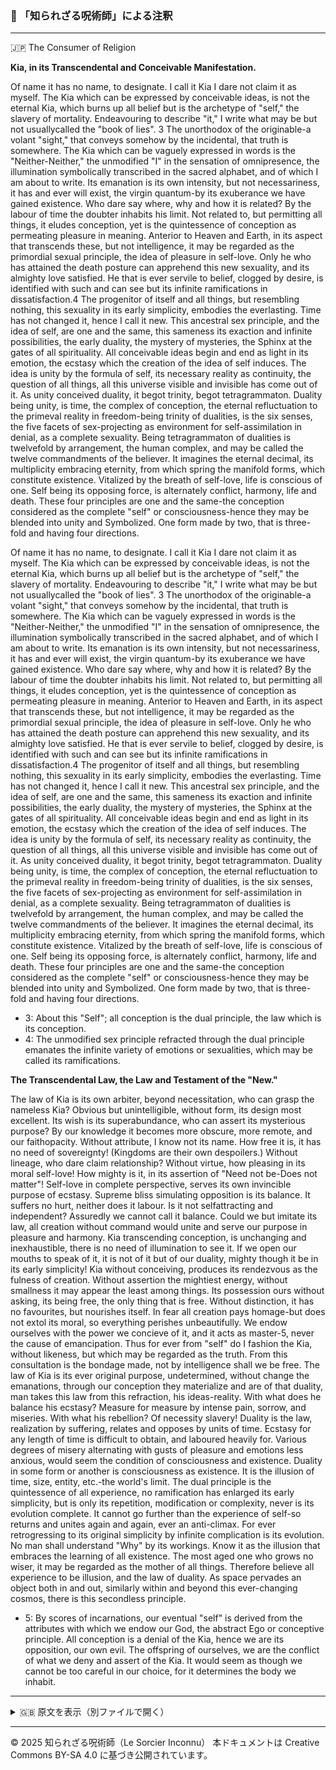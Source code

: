 ### 🐌 「知られざる呪術師」による注釈

>

---

🇯🇵 The Consumer of Religion

**Kia, in its Transcendental and Conceivable Manifestation.**

Of name it has no name, to designate. I call it Kia I dare not claim it as myself. The Kia which can be
expressed by conceivable ideas, is not the eternal Kia, which burns up all belief but is the archetype
of "self," the slavery of mortality. Endeavouring to describe "it," I write what may be but not usuallycalled
the "book of lies". 3 The unorthodox of the originable-a volant "sight," that conveys somehow
by the incidental, that truth is somewhere. The Kia which can be vaguely expressed in words is the
"Neither-Neither," the unmodified "I" in the sensation of omnipresence, the illumination symbolically
transcribed in the sacred alphabet, and of which I am about to write. Its emanation is its own
intensity, but not necessariness, it has and ever will exist, the virgin quantum-by its exuberance we
have gained existence. Who dare say where, why and how it is related? By the labour of time the
doubter inhabits his limit. Not related to, but permitting all things, it eludes conception, yet is the
quintessence of conception as permeating pleasure in meaning. Anterior to Heaven and Earth, in its
aspect that transcends these, but not intelligence, it may be regarded as the primordial sexual
principle, the idea of pleasure in self-love. Only he who has attained the death posture can
apprehend this new sexuality, and its almighty love satisfied. He that is ever servile to belief, clogged
by desire, is identified with such and can see but its infinite ramifications in dissatisfaction.4 The
progenitor of itself and all things, but resembling nothing, this sexuality in its early simplicity,
embodies the everlasting. Time has not changed it, hence I call it new. This ancestral sex principle,
and the idea of self, are one and the same, this sameness its exaction and infinite possibilities, the
early duality, the mystery of mysteries, the Sphinx at the gates of all spirituality. All conceivable
ideas begin and end as light in its emotion, the ecstasy which the creation of the idea of self induces.
The idea is unity by the formula of self, its necessary reality as continuity, the question of all things,
all this universe visible and invisible has come out of it. As unity conceived duality, it begot trinity,
begot tetragrammaton. Duality being unity, is time, the complex of conception, the eternal
refluctuation to the primeval reality in freedom-being trinity of dualities, is the six senses, the five
facets of sex-projecting as environment for self-assimilation in denial, as a complete sexuality. Being
tetragrammaton of dualities is twelvefold by arrangement, the human complex, and may be called the
twelve commandments of the believer. It imagines the eternal decimal, its multiplicity embracing
eternity, from which spring the manifold forms, which constitute existence. Vitalized by the breath of
self-love, life is conscious of one. Self being its opposing force, is alternately conflict, harmony, life
and death. These four principles are one and the same-the conception considered as the complete
"self" or consciousness-hence they may be blended into unity and Symbolized. One form made by
two, that is three-fold and having four directions.

Of name it has no name, to designate. I call it Kia I dare not claim it as myself. The Kia which can be
expressed by conceivable ideas, is not the eternal Kia, which burns up all belief but is the archetype
of "self," the slavery of mortality. Endeavouring to describe "it," I write what may be but not usuallycalled
the "book of lies". 3 The unorthodox of the originable-a volant "sight," that conveys somehow
by the incidental, that truth is somewhere. The Kia which can be vaguely expressed in words is the
"Neither-Neither," the unmodified "I" in the sensation of omnipresence, the illumination symbolically
transcribed in the sacred alphabet, and of which I am about to write. Its emanation is its own
intensity, but not necessariness, it has and ever will exist, the virgin quantum-by its exuberance we
have gained existence. Who dare say where, why and how it is related? By the labour of time the
doubter inhabits his limit. Not related to, but permitting all things, it eludes conception, yet is the
quintessence of conception as permeating pleasure in meaning. Anterior to Heaven and Earth, in its
aspect that transcends these, but not intelligence, it may be regarded as the primordial sexual
principle, the idea of pleasure in self-love. Only he who has attained the death posture can
apprehend this new sexuality, and its almighty love satisfied. He that is ever servile to belief, clogged
by desire, is identified with such and can see but its infinite ramifications in dissatisfaction.4 The
progenitor of itself and all things, but resembling nothing, this sexuality in its early simplicity,
embodies the everlasting. Time has not changed it, hence I call it new. This ancestral sex principle,
and the idea of self, are one and the same, this sameness its exaction and infinite possibilities, the
early duality, the mystery of mysteries, the Sphinx at the gates of all spirituality. All conceivable
ideas begin and end as light in its emotion, the ecstasy which the creation of the idea of self induces.
The idea is unity by the formula of self, its necessary reality as continuity, the question of all things,
all this universe visible and invisible has come out of it. As unity conceived duality, it begot trinity, 
begot tetragrammaton. Duality being unity, is time, the complex of conception, the eternal
refluctuation to the primeval reality in freedom-being trinity of dualities, is the six senses, the five
facets of sex-projecting as environment for self-assimilation in denial, as a complete sexuality. Being
tetragrammaton of dualities is twelvefold by arrangement, the human complex, and may be called the
twelve commandments of the believer. It imagines the eternal decimal, its multiplicity embracing
eternity, from which spring the manifold forms, which constitute existence. Vitalized by the breath of
self-love, life is conscious of one. Self being its opposing force, is alternately conflict, harmony, life
and death. These four principles are one and the same-the conception considered as the complete
"self" or consciousness-hence they may be blended into unity and Symbolized. One form made by
two, that is three-fold and having four directions.

- 3: About this "Self"; all conception is the dual principle, the law which is its
conception.
- 4: The unmodified sex principle refracted through the dual principle emanates the
infinite variety of emotions or sexualities, which may be called its ramifications.

**The Transcendental Law, the Law and Testament of the "New."**

The law of Kia is its own arbiter, beyond necessitation, who can grasp the nameless Kia? Obvious but
unintelligible, without form, its design most excellent. Its wish is its superabundance, who can assert
its mysterious purpose? By our knowledge it becomes more obscure, more remote, and our faithopacity.
Without attribute, I know not its name. How free it is, it has no need of sovereignty!
(Kingdoms are their own despoilers.) Without lineage, who dare claim relationship? Without virtue,
how pleasing in its moral self-love! How mighty is it, in its assertion of "Need not be-Does not
matter"! Self-love in complete perspective, serves its own invincible purpose of ecstasy. Supreme
bliss simulating opposition is its balance. It suffers no hurt, neither does it labour. Is it not selfattracting
and independent? Assuredly we cannot call it balance. Could we but imitate its law, all
creation without command would unite and serve our purpose in pleasure and harmony. Kia
transcending conception, is unchanging and inexhaustible, there is no need of illumination to see it. If
we open our mouths to speak of it, it is not of it but of our duality, mighty though it be in its early
simplicity! Kia without conceiving, produces its rendezvous as the fulness of creation. Without
assertion the mightiest energy, without smallness it may appear the least among things. Its possession
ours without asking, its being free, the only thing that is free. Without distinction, it has no favourites,
but nourishes itself. In fear all creation pays homage-but does not extol its moral, so everything
perishes unbeautifully. We endow ourselves with the power we concieve of it, and it acts as master-5,
never the cause of emancipation. Thus for ever from "self" do I fashion the Kia, without likeness, but
which may be regarded as the truth. From this consultation is the bondage made, not by intelligence
shall we be free. The law of Kia is its ever original purpose, undetermined, without change the
emanations, through our conception they materialize and are of that duality, man takes this law from
this refraction, his ideas-reality. With what does he balance his ecstasy? Measure for measure by
intense pain, sorrow, and miseries. With what his rebellion? Of necessity slavery! Duality is the law,
realization by suffering, relates and opposes by units of time. Ecstasy for any length of time is
difficult to obtain, and laboured heavily for. Various degrees of misery alternating with gusts of
pleasure and emotions less anxious, would seem the condition of consciousness and existence.
Duality in some form or another is consciousness as existence. It is the illusion of time, size, entity,
etc.-the world's limit. The dual principle is the quintessence of all experience, no ramification has
enlarged its early simplicity, but is only its repetition, modification or complexity, never is its
evolution complete. It cannot go further than the experience of self-so returns and unites again and
again, ever an anti-climax. For ever retrogressing to its original simplicity by infinite complication is
its evolution. No man shall understand "Why" by its workings. Know it as the illusion that embraces
the learning of all existence. The most aged one who grows no wiser, it may be regarded as the
mother of all things. Therefore believe all experience to be illusion, and the law of duality. As space
pervades an object both in and out, similarly within and beyond this ever-changing cosmos, there is
this secondless principle.

- 5: By scores of incarnations, our eventual "self" is derived from the attributes with
which we endow our God, the abstract Ego or conceptive principle. All conception is
a denial of the Kia, hence we are its opposition, our own evil. The offspring of
ourselves, we are the conflict of what we deny and assert of the Kia. It would seem as though
we cannot be too careful in our choice, for it determines the body we inhabit.


---

<details>
<summary>🇬🇧 原文を表示（別ファイルで開く）</summary>

🔗 [原文を読む 03_self_love_and_sigils_en.md](03_self_love_and_sigils_en.md)

</details>

---

© 2025 知られざる呪術師（Le Sorcier Inconnu）
本ドキュメントは Creative Commons BY-SA 4.0 に基づき公開されています。
